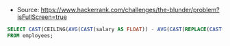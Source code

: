 - Source: https://www.hackerrank.com/challenges/the-blunder/problem?isFullScreen=true
```sql
SELECT CAST(CEILING(AVG(CAST(salary AS FLOAT)) - AVG(CAST(REPLACE(CAST(salary AS FLOAT), "0", "") AS FLOAT))) AS INT)
FROM employees;
```